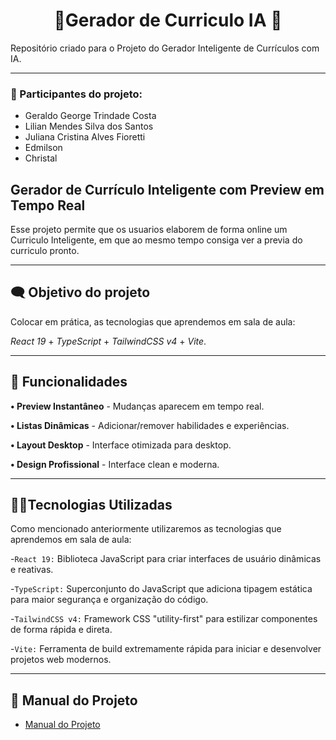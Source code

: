 <h1 align="center"> 📄Gerador de Curriculo IA 🤖 </h1>

Repositório criado para o Projeto do Gerador Inteligente de Currículos com IA.
______________________________________________________________________________________________


 ### 👥 Participantes do projeto:
 
* Geraldo George Trindade Costa 
* Lilian Mendes Silva dos Santos 
* Juliana Cristina Alves Fioretti
* Edmilson
* Christal

## Gerador de Currículo Inteligente com Preview em Tempo Real

Esse projeto permite que os usuarios elaborem de forma online um Curriculo Inteligente, em que ao mesmo tempo consiga ver a previa do curriculo pronto.

____________________________________________________________________________________________
 ## 🗨 Objetivo do projeto

Colocar em prática, as tecnologias que aprendemos em sala de aula:

_React 19_ + _TypeScript_ + _TailwindCSS v4_ + _Vite_.

______________________________________________________________________________________________

## 🤳 Funcionalidades

**• Preview Instantâneo** - Mudanças aparecem em tempo real.

**• Listas Dinâmicas** - Adicionar/remover habilidades e experiências.

**• Layout Desktop** - Interface otimizada para desktop.

**• Design Profissional** - Interface clean e moderna.

____________________________________________________________________________________________
## 👩‍💻Tecnologias Utilizadas

Como mencionado anteriormente utilizaremos as tecnologias que aprendemos em sala de aula:

-`React 19:` Biblioteca JavaScript para criar interfaces de usuário dinâmicas e reativas.

-`TypeScript:` Superconjunto do JavaScript que adiciona tipagem estática para maior segurança e organização do código.

-`TailwindCSS v4:` Framework CSS "utility-first" para estilizar componentes de forma rápida e direta.

-`Vite:` Ferramenta de build extremamente rápida para iniciar e desenvolver projetos web modernos.

_____________________________________________________________________________________________

## 👾 Manual do Projeto

- [Manual do Projeto](docs/manual-do-projeto.md)